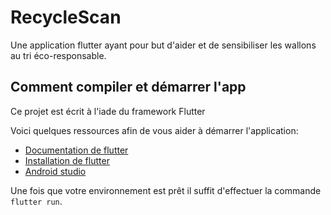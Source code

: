 # RecycleScan

Une application flutter ayant pour but d'aider et de sensibiliser les wallons au tri éco-responsable.

## Comment compiler et démarrer l'app

Ce projet est écrit à l'iade du framework Flutter

Voici quelques ressources afin de vous aider à démarrer l'application:

-   [Documentation de flutter](https://docs.flutter.dev/)
-   [Installation de flutter](https://docs.flutter.dev/get-started/install)
-   [Android studio](https://developer.android.com/studio)

Une fois que votre environnement est prêt il suffit d'effectuer la commande `flutter run`.
